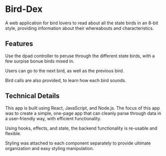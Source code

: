 <!-- [DEMO VIDEO]() -->

# Bird-Dex

A web application for bird lovers to read about all the state birds in an 8-bit style, providing information about their whereabouts and characteristics. 

## Features

Use the dpad controller to peruse through the different state birds, with a few surpise bonue birds mixed in. 

Users can go to the next bird, as well as the previous bird.

Bird calls are also provided, to learn how each bird sounds. 

## Technical Details

This app is built using React, JavaScript, and Node.js. The focus of this app was to create a simple, one-page app that can cleanly parse through data in a user-friendly way, with efficient functionality. 

Using hooks, effects, and state, the backend functionality is re-usable and flexible. 

Styling was attached to each component separately to provide ultimate organization and easy styling manipulation.